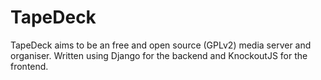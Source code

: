 TapeDeck
========
TapeDeck aims to be an free and open source (GPLv2) media server and organiser.  Written using Django for the backend and KnockoutJS for the frontend.
